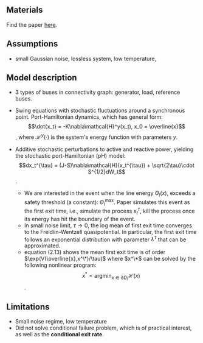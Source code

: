 Materials
---
Find the paper [here](https://arxiv.org/abs/1912.08081).

Assumptions
---
* small Gaussian noise, lossless system, low temperature, 

Model description
---
* 3 types of buses in connectivity graph: generator, load, reference buses.
* Swing equations with stochastic fluctuations around a synchronous point. Port-Hamiltonian dynamics, which has general form:
$$\dot{x_t} = -K\nabla\mathcal{H}^y(x_t), x_0 = \overline{x}$$, where $\mathcal{H}^y(\cdot)$ is the system's energy function with parameters $y$.

* Additive stochastic perturbations to active and reactive power, yielding the stochastic port-Hamiltonian (pH) model:
$$dx_t^{\tau} = (J-S)\nabla\mathcal{H}(x_t^{\tau}) + \sqrt{2\tau}\cdot S^{1/2}dW_t$$.
	- We are interested in the event when the line energy $\Theta_l(x)$, exceeds a safety threshold (a constant): $\Theta_l^{\text{max}}$. Paper simulates this event as the first exit time, i.e., simulate the process $x_t^{\tau}$, kill the process once its energy has hit the boundary of the event. 
	- In small noise limit, $\tau\rightarrow 0$, the log mean of first exit time converges to the Freidlin-Wentzell quasipotential. In particular, the first exit time follows an exponential distribution with parameter $\lambda^{\tau}$ that can be approximated. 
	- equation (2.13) shows the mean first exit time is of order $\exp(V(\overline{x},x^\*)/\tau)$ where $x^\*$ can be solved by the following nonlinear program:
$$x^* = \text{argmin}_{x\in \partial D_l}\mathcal{H}(x)$$.

Limitations
---
* Small noise regime, low temperature
* Did not solve conditional failure problem, which is of practical interest, as well as the **conditional exit rate**.




